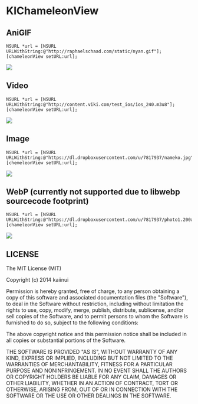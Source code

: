KIChameleonView
===============

AniGIF
---

```objc
NSURL *url = [NSURL URLWithString:@"http://raphaelschaad.com/static/nyan.gif"];
[chameleonView setURL:url];
```

![](http://raphaelschaad.com/static/nyan.gif)

Video
---

```objc
NSURL *url = [NSURL URLWithString:@"http://content.viki.com/test_ios/ios_240.m3u8"];
[chameleonView setURL:url];
```

![](https://camo.githubusercontent.com/4258638f03f72effdd2e540b359bab11287fe289/687474703a2f2f656e67696e656572696e672e76696b692e636f6d2f696d616765732f626c6f672f766964656f5f706c617965725f72756e6e696e675f6d616e2e6a7067)

Image
---

```objc
NSURL *url = [NSURL URLWithString:@"https://dl.dropboxusercontent.com/u/7817937/nameko.jpg"];
[chemeleonView setURL:url];
```

![](https://dl.dropboxusercontent.com/u/7817937/nameko.jpg)

WebP (currently not supported due to libwebp sourcecode footprint)
---

```objc
NSURL *url = [NSURL URLWithString:@"https://dl.dropboxusercontent.com/u/7817937/photo1.200x.raw.webp"];
[chameleonView setURL:url];
```

![](https://dl.dropboxusercontent.com/u/7817937/nameko.jpg)

LICENSE
---

The MIT License (MIT)

Copyright (c) 2014 kaiinui

Permission is hereby granted, free of charge, to any person obtaining a copy
of this software and associated documentation files (the "Software"), to deal
in the Software without restriction, including without limitation the rights
to use, copy, modify, merge, publish, distribute, sublicense, and/or sell
copies of the Software, and to permit persons to whom the Software is
furnished to do so, subject to the following conditions:

The above copyright notice and this permission notice shall be included in all
copies or substantial portions of the Software.

THE SOFTWARE IS PROVIDED "AS IS", WITHOUT WARRANTY OF ANY KIND, EXPRESS OR
IMPLIED, INCLUDING BUT NOT LIMITED TO THE WARRANTIES OF MERCHANTABILITY,
FITNESS FOR A PARTICULAR PURPOSE AND NONINFRINGEMENT. IN NO EVENT SHALL THE
AUTHORS OR COPYRIGHT HOLDERS BE LIABLE FOR ANY CLAIM, DAMAGES OR OTHER
LIABILITY, WHETHER IN AN ACTION OF CONTRACT, TORT OR OTHERWISE, ARISING FROM,
OUT OF OR IN CONNECTION WITH THE SOFTWARE OR THE USE OR OTHER DEALINGS IN THE
SOFTWARE.
